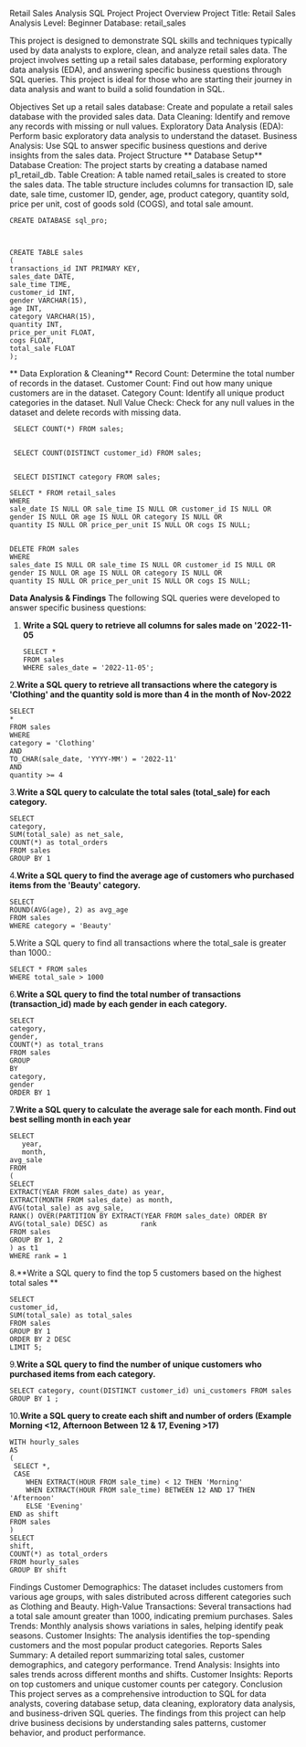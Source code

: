 
Retail Sales Analysis SQL Project
Project Overview
Project Title: Retail Sales Analysis
Level: Beginner
Database: retail_sales

This project is designed to demonstrate SQL skills and techniques typically used by data analysts to explore, clean, and analyze retail sales data. The project involves setting up a retail sales database, performing exploratory data analysis (EDA), and answering specific business questions through SQL queries. This project is ideal for those who are starting their journey in data analysis and want to build a solid foundation in SQL.

Objectives
Set up a retail sales database: Create and populate a retail sales database with the provided sales data.
Data Cleaning: Identify and remove any records with missing or null values.
Exploratory Data Analysis (EDA): Perform basic exploratory data analysis to understand the dataset.
Business Analysis: Use SQL to answer specific business questions and derive insights from the sales data.
Project Structure
** Database Setup**
Database Creation: The project starts by creating a database named p1_retail_db.
Table Creation: A table named retail_sales is created to store the sales data. The table structure includes columns for transaction ID, sale date, sale time, customer ID, gender, age, product category, quantity sold, price per unit, cost of goods sold (COGS), and total sale amount.



    CREATE DATABASE sql_pro; 



    CREATE TABLE sales
    (
    transactions_id INT PRIMARY KEY,
    sales_date DATE,	
    sale_time TIME,
    customer_id INT,	
    gender VARCHAR(15),
    age INT,
    category VARCHAR(15),
    quantity INT,
    price_per_unit FLOAT,	
    cogs FLOAT,
    total_sale FLOAT
    );

** Data Exploration & Cleaning**
Record Count: Determine the total number of records in the dataset.
Customer Count: Find out how many unique customers are in the dataset.
Category Count: Identify all unique product categories in the dataset.
Null Value Check: Check for any null values in the dataset and delete records with missing data.

     
     SELECT COUNT(*) FROM sales;


     SELECT COUNT(DISTINCT customer_id) FROM sales;

     
     SELECT DISTINCT category FROM sales;
      
    SELECT * FROM retail_sales
    WHERE 
    sale_date IS NULL OR sale_time IS NULL OR customer_id IS NULL OR 
    gender IS NULL OR age IS NULL OR category IS NULL OR 
    quantity IS NULL OR price_per_unit IS NULL OR cogs IS NULL;


    DELETE FROM sales
    WHERE 
    sales_date IS NULL OR sale_time IS NULL OR customer_id IS NULL OR 
    gender IS NULL OR age IS NULL OR category IS NULL OR 
    quantity IS NULL OR price_per_unit IS NULL OR cogs IS NULL;


 **Data Analysis & Findings**
 The following SQL queries were developed to answer specific business questions:
   
 1. **Write a SQL query to retrieve all columns for sales made on '2022-11-05**


        SELECT *
        FROM sales
        WHERE sales_date = '2022-11-05';


2.**Write a SQL query to retrieve all transactions where the category is 'Clothing' and the quantity sold is more than 4 in the month of Nov-2022**


    SELECT 
    *
    FROM sales
    WHERE 
    category = 'Clothing'
    AND 
    TO_CHAR(sale_date, 'YYYY-MM') = '2022-11'
    AND
    quantity >= 4


3.**Write a SQL query to calculate the total sales (total_sale) for each category.**


    SELECT 
    category,
    SUM(total_sale) as net_sale,
    COUNT(*) as total_orders
    FROM sales
    GROUP BY 1


4.**Write a SQL query to find the average age of customers who purchased items from the 'Beauty' category.**


    SELECT
    ROUND(AVG(age), 2) as avg_age
    FROM sales
    WHERE category = 'Beauty'
5.Write a SQL query to find all transactions where the total_sale is greater than 1000.:


    SELECT * FROM sales
    WHERE total_sale > 1000


6.**Write a SQL query to find the total number of transactions (transaction_id) made by each gender in each category.**


    SELECT 
    category,
    gender,
    COUNT(*) as total_trans
    FROM sales
    GROUP 
    BY 
    category,
    gender
    ORDER BY 1


7.**Write a SQL query to calculate the average sale for each month. Find out best selling month in each year**


    SELECT 
       year,
       month,
    avg_sale
    FROM 
    (    
    SELECT 
    EXTRACT(YEAR FROM sales_date) as year,
    EXTRACT(MONTH FROM sales_date) as month,
    AVG(total_sale) as avg_sale,
    RANK() OVER(PARTITION BY EXTRACT(YEAR FROM sales_date) ORDER BY AVG(total_sale) DESC) as        rank
    FROM sales
    GROUP BY 1, 2
    ) as t1
    WHERE rank = 1


8.**Write a SQL query to find the top 5 customers based on the highest total sales **


    SELECT 
    customer_id,
    SUM(total_sale) as total_sales
    FROM sales
    GROUP BY 1
    ORDER BY 2 DESC
    LIMIT 5;


9.**Write a SQL query to find the number of unique customers who purchased items from each category.**


    SELECT category, count(DISTINCT customer_id) uni_customers FROM sales
    GROUP BY 1 ;


10.**Write a SQL query to create each shift and number of orders (Example Morning <12, Afternoon Between 12 & 17, Evening >17)**


    WITH hourly_sales
    AS
    (
     SELECT *,
     CASE
        WHEN EXTRACT(HOUR FROM sale_time) < 12 THEN 'Morning'
        WHEN EXTRACT(HOUR FROM sale_time) BETWEEN 12 AND 17 THEN 'Afternoon'
        ELSE 'Evening'
    END as shift
    FROM sales
    )
    SELECT 
    shift,
    COUNT(*) as total_orders    
    FROM hourly_sales
    GROUP BY shift


Findings
Customer Demographics: The dataset includes customers from various age groups, with sales distributed across different categories such as Clothing and Beauty.
High-Value Transactions: Several transactions had a total sale amount greater than 1000, indicating premium purchases.
Sales Trends: Monthly analysis shows variations in sales, helping identify peak seasons.
Customer Insights: The analysis identifies the top-spending customers and the most popular product categories.
Reports
Sales Summary: A detailed report summarizing total sales, customer demographics, and category performance.
Trend Analysis: Insights into sales trends across different months and shifts.
Customer Insights: Reports on top customers and unique customer counts per category.
Conclusion
This project serves as a comprehensive introduction to SQL for data analysts, covering database setup, data cleaning, exploratory data analysis, and business-driven SQL queries. The findings from this project can help drive business decisions by understanding sales patterns, customer behavior, and product performance.
